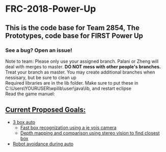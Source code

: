 # FRC-2018-Power-Up

<h2>

This is the code base for Team 2854, The Prototypes, code base for FIRST Power Up

</h2>

<h3>

See a bug? Open an issue!

</h3>

<p>
Note to team: Please only use your assigned branch.
Palani or Zheng will deal with merges to master.
<b>DO NOT mess with other people's branches.</b> Treat your branch as master.
You may create additional branches when nessisary, but be sure to clean up
<br>
Required libraries are in the lib folder. Make sure to put these in C:\Users\YOURUSER\wpilib\user\java\lib, and restart eclipse
<br>
Read the game manuel: <a href="https://firstfrc.blob.core.windows.net/frc2018/Manual/2018FRCGameSeasonManual.pdf" /a>
</p>

<h2>
Current Proposed Goals:
</h2>

<ul>
<li> 3 box auto
  <ul>
  <li> Fast box recognization using a je vois camera </li>
  <li> Depth mapping and comparison using stereo vision to find closest box </li>
  </ul>
</li>
<li> Robot avoidance during auto </li>
</ul>
